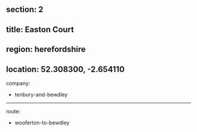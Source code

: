 section: 2
----
title: Easton Court
----
region: herefordshire
----
location: 52.308300, -2.654110
----
company:
- tenbury-and-bewdley
----
route:
- wooferton-to-bewdley
